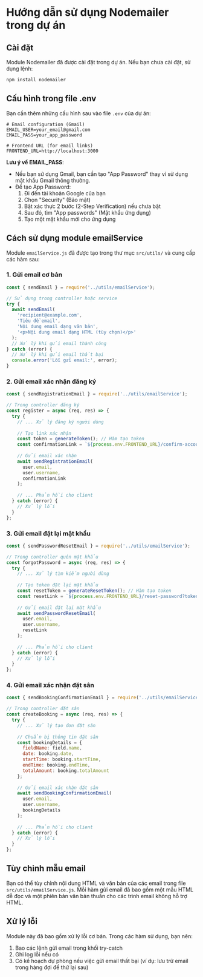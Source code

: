 # Hướng dẫn sử dụng Nodemailer trong dự án

## Cài đặt

Module Nodemailer đã được cài đặt trong dự án. Nếu bạn chưa cài đặt, sử dụng lệnh:

```bash
npm install nodemailer
```

## Cấu hình trong file .env

Bạn cần thêm những cấu hình sau vào file `.env` của dự án:

```
# Email configuration (Gmail)
EMAIL_USER=your_email@gmail.com
EMAIL_PASS=your_app_password

# Frontend URL (for email links)
FRONTEND_URL=http://localhost:3000
```

**Lưu ý về EMAIL_PASS**: 
- Nếu bạn sử dụng Gmail, bạn cần tạo "App Password" thay vì sử dụng mật khẩu Gmail thông thường.
- Để tạo App Password: 
  1. Đi đến tài khoản Google của bạn
  2. Chọn "Security" (Bảo mật)
  3. Bật xác thực 2 bước (2-Step Verification) nếu chưa bật
  4. Sau đó, tìm "App passwords" (Mật khẩu ứng dụng)
  5. Tạo một mật khẩu mới cho ứng dụng

## Cách sử dụng module emailService

Module `emailService.js` đã được tạo trong thư mục `src/utils/` và cung cấp các hàm sau:

### 1. Gửi email cơ bản

```javascript
const { sendEmail } = require('../utils/emailService');

// Sử dụng trong controller hoặc service
try {
  await sendEmail(
    'recipient@example.com',
    'Tiêu đề email',
    'Nội dung email dạng văn bản',
    '<p>Nội dung email dạng HTML (tùy chọn)</p>'
  );
  // Xử lý khi gửi email thành công
} catch (error) {
  // Xử lý khi gửi email thất bại
  console.error('Lỗi gửi email:', error);
}
```

### 2. Gửi email xác nhận đăng ký

```javascript
const { sendRegistrationEmail } = require('../utils/emailService');

// Trong controller đăng ký
const register = async (req, res) => {
  try {
    // ... Xử lý đăng ký người dùng
    
    // Tạo link xác nhận
    const token = generateToken(); // Hàm tạo token
    const confirmationLink = `${process.env.FRONTEND_URL}/confirm-account?token=${token}`;
    
    // Gửi email xác nhận
    await sendRegistrationEmail(
      user.email,
      user.username,
      confirmationLink
    );
    
    // ... Phản hồi cho client
  } catch (error) {
    // Xử lý lỗi
  }
};
```

### 3. Gửi email đặt lại mật khẩu

```javascript
const { sendPasswordResetEmail } = require('../utils/emailService');

// Trong controller quên mật khẩu
const forgotPassword = async (req, res) => {
  try {
    // ... Xử lý tìm kiếm người dùng
    
    // Tạo token đặt lại mật khẩu
    const resetToken = generateResetToken(); // Hàm tạo token
    const resetLink = `${process.env.FRONTEND_URL}/reset-password?token=${resetToken}`;
    
    // Gửi email đặt lại mật khẩu
    await sendPasswordResetEmail(
      user.email,
      user.username,
      resetLink
    );
    
    // ... Phản hồi cho client
  } catch (error) {
    // Xử lý lỗi
  }
};
```

### 4. Gửi email xác nhận đặt sân

```javascript
const { sendBookingConfirmationEmail } = require('../utils/emailService');

// Trong controller đặt sân
const createBooking = async (req, res) => {
  try {
    // ... Xử lý tạo đơn đặt sân
    
    // Chuẩn bị thông tin đặt sân
    const bookingDetails = {
      fieldName: field.name,
      date: booking.date,
      startTime: booking.startTime,
      endTime: booking.endTime,
      totalAmount: booking.totalAmount
    };
    
    // Gửi email xác nhận đặt sân
    await sendBookingConfirmationEmail(
      user.email,
      user.username,
      bookingDetails
    );
    
    // ... Phản hồi cho client
  } catch (error) {
    // Xử lý lỗi
  }
};
```

## Tùy chỉnh mẫu email

Bạn có thể tùy chỉnh nội dung HTML và văn bản của các email trong file `src/utils/emailService.js`. Mỗi hàm gửi email đã bao gồm một mẫu HTML dễ đọc và một phiên bản văn bản thuần cho các trình email không hỗ trợ HTML.

## Xử lý lỗi

Module này đã bao gồm xử lý lỗi cơ bản. Trong các hàm sử dụng, bạn nên:

1. Bao các lệnh gửi email trong khối try-catch
2. Ghi log lỗi nếu có
3. Có kế hoạch dự phòng nếu việc gửi email thất bại (ví dụ: lưu trữ email trong hàng đợi để thử lại sau) 